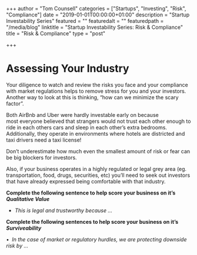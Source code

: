 +++
author = "Tom Counsell"
categories = ["Startups", "Investing", "Risk", "Compliance"]
date = "2019-01-01T00:00:00+01:00"
description = "Startup Investability Series"
featured = ""
featuredalt = ""
featuredpath = "/media/blog"
linktitle = "Startup Investability Series: Risk & Compliance"
title = "Risk & Compliance"
type = "post"

+++
# Assessing Your Industry

Your diligence to watch and review the risks you face and your compliance with market regulations helps to remove stress for you and your investors. Another way to look at this is thinking, “how can we minimize the scary factor”. 

Both AirBnb and Uber were hardly investable early on because most everyone believed that strangers would not trust each other enough to ride in each others cars and sleep in each other’s extra bedrooms. Additionally, they operate in environments where hotels are districted and taxi drivers need a taxi license!

Don’t underestimate how much even the smallest amount of risk or fear can be big blockers for investors. 

Also, if your business operates in a highly regulated or legal grey area (eg. transportation, food, drugs, securities, etc) you’ll need to seek out investors that have already expressed being comfortable with that industry.

**Complete the following sentence to help score your business on it’s _Qualitative Value_**

* _This is legal and trustworthy because ..._

**Complete the following sentences to help score your business on it’s _Surviveability_**

•  _In the case of market or regulatory hurdles, we are protecting downside risk by ..._